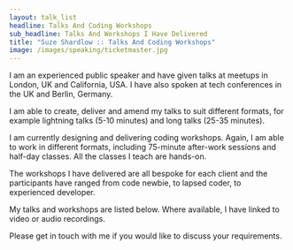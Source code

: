 ```yaml
---
layout: talk_list
headline: Talks And Coding Workshops
sub_headline: Talks And Workshops I Have Delivered
title: "Suze Shardlow :: Talks And Coding Workshops"
image: /images/speaking/ticketmaster.jpg
---
```


I am an experienced public speaker and have given talks at meetups in London, UK and California, USA.  I have also spoken at tech conferences in the UK and Berlin, Germany.

I am able to create, deliver and amend my talks to suit different formats, for example lightning talks (5-10 minutes) and long talks (25-35 minutes).

I am currently designing and delivering coding workshops.  Again, I am able to work in different formats, including 75-minute after-work sessions and half-day classes.  All the classes I teach are hands-on.

The workshops I have delivered are all bespoke for each client and the participants have ranged from code newbie, to lapsed coder, to experienced developer.

My talks and workshops are listed below.  Where available, I have linked to video or audio recordings.

Please get in touch with me if you would like to discuss your requirements.
